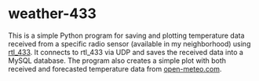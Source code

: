 # weather-433
This is a simple Python program for saving and plotting temperature data received from a specific radio sensor (available in my neighborhood) using [rtl_433](https://github.com/merbanan/rtl_433/). It connects to rtl_433 via UDP and saves the received data into a MySQL database. The program also creates a simple plot with both received and forecasted temperature data from [open-meteo.com](https://open-meteo.com/).

